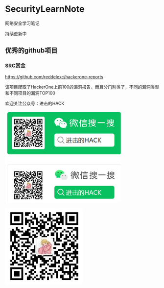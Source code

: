 # SecurityLearnNote
 网络安全学习笔记

持续更新中



## 优秀的github项目



### SRC赏金

https://github.com/reddelexc/hackerone-reports

该项目爬取了HackerOne上前100的漏洞报告，而且分门别类了，不同的漏洞类型和不同项目的漏洞TOP100





欢迎关注公众号：进击的HACK

![image-20230328214553752](README.assets/image-20230328214553752.png)

![image-20230328214607660](README.assets/image-20230328214607660.png)